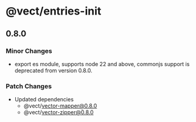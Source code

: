 # @vect/entries-init

## 0.8.0

### Minor Changes

- export es module, supports node 22 and above, commonjs support is deprecated from version 0.8.0.

### Patch Changes

- Updated dependencies
  - @vect/vector-mapper@0.8.0
  - @vect/vector-zipper@0.8.0
